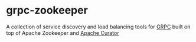 # grpc-zookeeper

A collection of service discovery and load balancing tools for 	[GRPC](https://github.com/grpc/grpc-java) 
built on top of Apache Zookeeper and [Apache Curator](https://github.com/apache/curator)